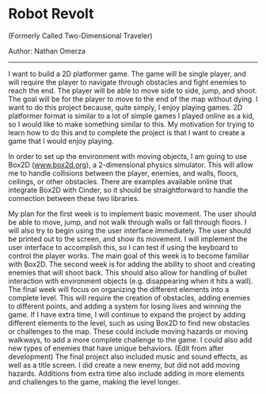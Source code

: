 # Robot Revolt
(Formerly Called Two-Dimensional Traveler)

Author: Nathan Omerza

---

I want to build a 2D platformer game. The game will be single player, and will require the player to navigate through
obstacles and fight enemies to reach the end. The player will be able to move side to side, jump, and shoot. The goal 
will be for the player to move to the end of the map without dying. I want to do this project because, quite simply, I
enjoy playing games. 2D platformer format is similar to a lot of simple games I played online as a kid, so I would like
to make something similar to this. My motivation for trying to learn how to do this and to complete the project is that 
I want to create a game that I would enjoy playing.

In order to set up the environment with moving objects, I am going to use Box2D (www.box2d.org), a 2-dimensional physics
simulator. This will allow me to handle collisions between the player, enemies, and walls, floors, ceilings, or other
obstacles. There are examples available online that integrate Box2D with Cinder, so it should be straightforward to
handle the connection between these two libraries.

My plan for the first week is to implement basic movement. The user should be able to move, jump, and not walk through
walls or fall through floors. I will also try to begin using the user interface immediately. The user should be printed
out to the screen, and show its movement. I will implement the user interface to accomplish this, so I can test if using 
the keyboard to control the player works. The main goal of this week is to become familiar with Box2D.
The second week is for adding the ability to shoot and creating enemies that will shoot back. This should also allow for
handling of bullet interaction with environment objects (e.g. disappearing when it hits a wall). The final week will
focus on organizing the different elements into a complete level. This will require the creation of obstacles, adding
enemies to different points, and adding a system for losing lives and winning the game. If I have extra time, I will
continue to expand the project by adding different elements to the level, such as using Box2D to find new obstacles or
challenges to the map. These could include moving hazards or moving walkways, to add a more complete challenge to the
game. I could also add new types of enemies that have unique behaviors. (Edit from after development) The final project
also included music and sound effects, as well as a title screen. I did create a new enemy, but did not add moving 
hazards. Additions from extra time also include adding in more elements and challenges to the game, making the level
longer.